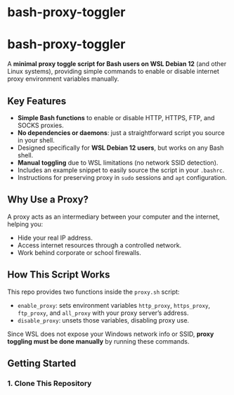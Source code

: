 # bash-proxy-toggler
# bash-proxy-toggler

A **minimal proxy toggle script for Bash users on WSL Debian 12** (and other Linux systems), providing simple commands to enable or disable internet proxy environment variables manually.

## Key Features

- **Simple Bash functions** to enable or disable HTTP, HTTPS, FTP, and SOCKS proxies.
- **No dependencies or daemons**: just a straightforward script you source in your shell.
- Designed specifically for **WSL Debian 12 users**, but works on any Bash shell.
- **Manual toggling** due to WSL limitations (no network SSID detection).
- Includes an example snippet to easily source the script in your `.bashrc`.
- Instructions for preserving proxy in `sudo` sessions and `apt` configuration.

## Why Use a Proxy?

A proxy acts as an intermediary between your computer and the internet, helping you:

- Hide your real IP address.
- Access internet resources through a controlled network.
- Work behind corporate or school firewalls.

## How This Script Works

This repo provides two functions inside the `proxy.sh` script:

- `enable_proxy`: sets environment variables `http_proxy`, `https_proxy`, `ftp_proxy`, and `all_proxy` with your proxy server’s address.
- `disable_proxy`: unsets those variables, disabling proxy use.

Since WSL does not expose your Windows network info or SSID, **proxy toggling must be done manually** by running these commands.

## Getting Started

### 1. Clone This Repository

